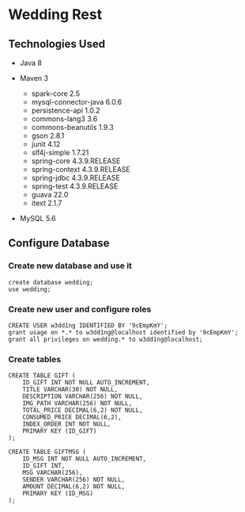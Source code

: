 # Wedding Rest #
## Technologies Used ##
- Java 8
- Maven 3
    - spark-core 2.5
    - mysql-connector-java 6.0.6
    - persistence-api 1.0.2
    - commons-lang3 3.6
    - commons-beanutils 1.9.3
    - gson 2.8.1
    - junit 4.12
    - slf4j-simple 1.7.21
    - spring-core 4.3.9.RELEASE
    - spring-context 4.3.9.RELEASE
    - spring-jdbc 4.3.9.RELEASE
    - spring-test 4.3.9.RELEASE
    - guava 22.0
    - itext 2.1.7
    
- MySQL 5.6

## Configure Database ##
### Create new database and use it ###
```
create database wedding;
use wedding;
```

### Create new user and configure roles ###
```
CREATE USER w3dd1ng IDENTIFIED BY '9cEmpKmY';
grant usage on *.* to w3dd1ng@localhost identified by '9cEmpKmY';
grant all privileges on wedding.* to w3dd1ng@localhost;
```

### Create tables ###
```
CREATE TABLE GIFT (
	ID_GIFT INT NOT NULL AUTO_INCREMENT,
	TITLE VARCHAR(30) NOT NULL,
	DESCRIPTION VARCHAR(256) NOT NULL,
	IMG_PATH VARCHAR(256) NOT NULL,
	TOTAL_PRICE DECIMAL(6,2) NOT NULL,
	CONSUMED_PRICE DECIMAL(6,2),
	INDEX_ORDER INT NOT NULL,
	PRIMARY KEY (ID_GIFT)
);

CREATE TABLE GIFTMSG (
	ID_MSG INT NOT NULL AUTO_INCREMENT,
	ID_GIFT INT,
	MSG VARCHAR(256),
	SENDER VARCHAR(256) NOT NULL,
	AMOUNT DECIMAL(6,2) NOT NULL,
	PRIMARY KEY (ID_MSG)
);
```
